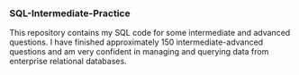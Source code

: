 ### SQL-Intermediate-Practice

This repository contains my SQL code for some intermediate and advanced questions. I have finished approximately 150 intermediate-advanced questions and am very confident in managing and querying data from enterprise relational databases. 
